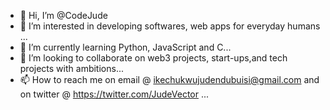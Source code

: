 - 👋 Hi, I’m @CodeJude
- 👀 I’m interested in developing softwares, web apps  for everyday humans ...
- 🌱 I’m currently learning Python, JavaScript and C...
- 💞️ I’m looking to collaborate on web3 projects, start-ups,and tech projects with ambitions...
- 📫 How to reach me on email @ ikechukwujudendubuisi@gmail.com and on twitter @ https://twitter.com/JudeVector ...

<!---
CodeJude/CodeJude is a ✨ special ✨ repository because its `README.md` (this file) appears on your GitHub profile.
You can click the Preview link to take a look at your changes.
--->
